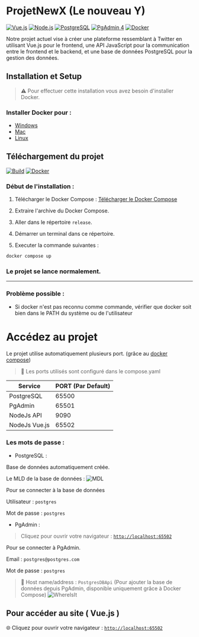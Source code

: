 # ProjetNewX (Le nouveau Y)

[![Vue.js](https://img.shields.io/badge/Vue.js-3.4.21-lightgreen?style=flat&logo=vuedotjs&link=https://vuejs.org)](https://vuejs.org)
[![Node.js](https://img.shields.io/badge/Node.js-v18.19.0-darkgreen?style=flat&logo=nodedotjs&link=https://nodejs.org/en)](https://nodejs.org/en)
[![PostgreSQL](https://img.shields.io/badge/PostgreSQL-16.2-blue?style=flat&logo=postgresql&link=https://www.docker.com)](https://www.docker.com)
[![PgAdmin 4](https://img.shields.io/badge/PgAdmin%204-8.4-blue?style=flat&link=https://www.pgadmin.org)](https://www.pgadmin.org)
[![Docker](https://img.shields.io/badge/Docker-4.28.0-blue?style=flat&logo=Docker&link=https://www.postgresql.org)](https://www.postgresql.org)


Notre projet actuel vise à créer une plateforme ressemblant à Twitter en utilisant Vue.js pour le frontend, une API JavaScript pour la communication entre le frontend et le backend, et une base de données PostgreSQL pour la gestion des données.

## Installation et Setup

>⚠️ Pour effectuer cette installation vous avez besoin d'installer Docker.

### Installer Docker pour : 
- [Windows](https://docs.docker.com/desktop/install/windows-install/)
- [Mac](https://docs.docker.com/desktop/install/mac-install/)
- [Linux](https://docs.docker.com/desktop/install/linux-install/)

## Téléchargement du projet

[![Build](https://img.shields.io/badge/Build-passing-green?style=flat&link=https://www.postgresql.org)](https://www.postgresql.org)
[![Docker](https://img.shields.io/badge/Docker-4.28.0-blue?style=flat&logo=Docker&link=https://www.postgresql.org)](https://www.postgresql.org)

### Début de l'installation : 

1. Télécharger le Docker Compose : [Télécharger le Docker Compose]()

2. Extraire l'archive du Docker Compose.

3. Aller dans le répertoire `release`.

4. Démarrer un terminal dans ce répertoire.

5. Executer la commande suivantes :
   
```bat
docker compose up
```
### Le projet se lance normalement. 

- - -
### Problème possible :
- Si docker n'est pas reconnu comme commande, vérifier que docker soit bien dans le PATH du système ou de l'utilisateur

# Accédez au projet

Le projet utilise automatiquement plusieurs port. (grâce au [docker compose](https://docs.docker.com/compose/))

> 📢 Les ports utilisés sont configuré dans le compose.yaml

| Service | PORT (Par Default) |
| ------- | ------------------ |
| PostgreSQL | 65500 |
| PgAdmin | 65501 |
| NodeJs API | 9090 |
| NodeJs Vue.js | 65502 |

### Les mots de passe :

- PostgreSQL : 

Base de données automatiquement créée.

Le MLD de la base de données :
![MDL](https://cdn.discordapp.com/attachments/1220735136220577953/1225082858478239896/owi.png?ex=661fd652&is=660d6152&hm=30f4c61744c6990c99757de5babe47a8cbe15c125f508533745936a1fb87512b&)

Pour se connecter à la base de données

Utilisateur : `postgres`

Mot de passe : `postgres` 

- PgAdmin : 

> Cliquez pour ouvrir votre navigateur : [`http://localhost:65502`](http://localhost:65501 "target=_blank")

Pour se connecter à PgAdmin. 

Email : `postgres@postgres.com`
 
Mot de passe : `postgres` 

> 📢 Host name/address : `PostgresDBApi`
(Pour ajouter la base de données depuis PgAdmin, disponible uniquement grâce à Docker Compose)
![WhereIsIt](https://media.discordapp.net/attachments/1220735136220577953/1225090525552705627/Screenshot_20240403_160502.png?ex=661fdd76&is=660d6876&hm=afa110f4acf214ddb7840c88479d0cbbd37628b34dd773d2d3807e79f69a28de&=&format=webp&quality=lossless&width=1096&height=253)


## Pour accéder au site ( Vue.js )

 🌐 Cliquez pour ouvrir votre navigateur : [`http://localhost:65502`](http://localhost:65502 "target=_blank")



